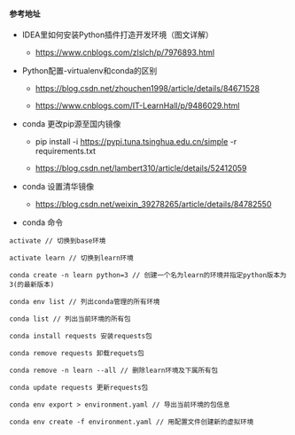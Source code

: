 #### 参考地址
- IDEA里如何安装Python插件打造开发环境（图文详解）
    - https://www.cnblogs.com/zlslch/p/7976893.html

- Python配置-virtualenv和conda的区别

    - https://blog.csdn.net/zhouchen1998/article/details/84671528
    
    - https://www.cnblogs.com/IT-LearnHall/p/9486029.html
    
- conda 更改pip源至国内镜像
    - pip install -i https://pypi.tuna.tsinghua.edu.cn/simple -r requirements.txt

    - https://blog.csdn.net/lambert310/article/details/52412059
    
- conda 设置清华镜像

    - https://blog.csdn.net/weixin_39278265/article/details/84782550    
    
- conda 命令

```
activate // 切换到base环境

activate learn // 切换到learn环境

conda create -n learn python=3 // 创建一个名为learn的环境并指定python版本为3(的最新版本)

conda env list // 列出conda管理的所有环境

conda list // 列出当前环境的所有包

conda install requests 安装requests包

conda remove requests 卸载requets包

conda remove -n learn --all // 删除learn环境及下属所有包

conda update requests 更新requests包

conda env export > environment.yaml // 导出当前环境的包信息

conda env create -f environment.yaml // 用配置文件创建新的虚拟环境
```            